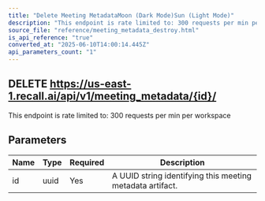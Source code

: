 ```yaml
---
title: "Delete Meeting MetadataMoon (Dark Mode)Sun (Light Mode)"
description: "This endpoint is rate limited to: 300 requests per min per workspace"
source_file: "reference/meeting_metadata_destroy.html"
is_api_reference: "true"
converted_at: "2025-06-10T14:00:14.445Z"
api_parameters_count: "1"
---
```

## DELETE https://us-east-1.recall.ai/api/v1/meeting_metadata/{id}/

This endpoint is rate limited to: 300 requests per min per workspace

## Parameters

| Name | Type | Required | Description |
| --- | --- | --- | --- |
| id | uuid | Yes | A UUID string identifying this meeting metadata artifact. |
